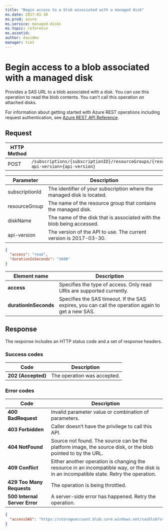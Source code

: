 ```yaml
---
title: "Begin access to a blob associated with a managed disk"
ms.date: 2017-01-30
ms.prod: azure
ms.service: managed-disks
ms.topic: reference
ms.assetid: 
author: davidmu
manager: timt
---
```


# Begin access to a blob associated with a managed disk

Provides a SAS URL to a blob associated with a disk. You can use this operation to read the blob contents. You can't call this operation on attached disks.

For information about getting started with Azure REST operations including request authentication, see [Azure REST API Reference](../../index.md).

## Request

| HTTP Method | URI|  
| ----------- |----|  
| POST | `/subscriptions/{subscriptionID}/resourceGroups/{resourceGroup}/providers/Microsoft.Compute/disks/{diskName}/BeginGetAccess?api-version={api-version}` |

| Parameter | Description |
| --------- | ----------- |
| subscriptionId | The identifier of your subscription where the managed disk is located. |
| resourceGroup | The name of the resource group that contains the managed disk. |
| diskName | The name of the disk that is associated with the blob being accessed. |
| api-version | The version of the API to use. The current version is 2017-03-30. |

```json
{  
  "access": "read", 
  "durationInSeconds": "3600" 
}
```

| Element name | Description |
| ------------ | ----------- |
| **access** | Specifies the type of access. Only read URIs are supported currently. |
| **durationInSeconds** | Specifies the SAS timeout. If the SAS expires, you can call the operation again to get a new SAS. |

## Response  

The response includes an HTTP status code and a set of response headers.  

### Success codes

| Code | Description |
| ---- | ----------- |
| **202 (Accepted)** | The operation was accepted. |  

### Error codes

| Code | Description |
| ---- | ----------- |
| **400 BadRequest** | Invalid parameter value or combination of parameters. | 
| **403 Forbidden** | Caller doesn’t have the privilege to call this API. |
| **404 NotFound** | Source not found. The source can be the platform image, the source disk, or the blob pointed to by the URL. |
| **409 Conflict** | Either another operation is changing the resource in an incompatible way, or the disk is in an incompatible state. Retry the operation. | 
| **429 Too Many Requests** | The operation is being throttled. |
| **500 Internal Server Error** | A server-side error has happened. Retry the operation. |
 
```json
{  
  "accessSAS": "https://storageaccount.blob.core.windows.net/sasblob?sv=2012-02-12&se=2013-04-13T00%3A12%3A08Z&sr=c&sp=wl&sig=t%2BbzU9%2B7ry4okULN9S0wst%2F8MCUhTjrHyV9rDNLSe8g%3D" 
}  
```